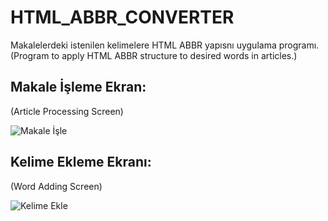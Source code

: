 # HTML_ABBR_CONVERTER
Makalelerdeki istenilen kelimelere HTML ABBR yapısnı uygulama programı.
(Program to apply HTML ABBR structure to desired words in articles.)

## Makale İşleme Ekran:
(Article Processing Screen)

![Makale İşle](https://user-images.githubusercontent.com/98962680/207134704-fd340c51-da84-4e2f-83a6-a3ae63fe2958.PNG)

## Kelime Ekleme Ekranı:
(Word Adding Screen)

![Kelime Ekle](https://user-images.githubusercontent.com/98962680/207134714-bcbc5726-1655-4e2d-a643-7bf6baaaac72.PNG)
